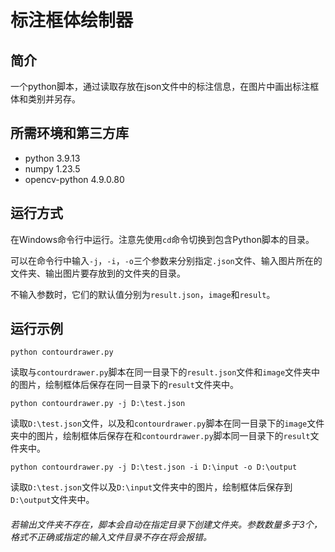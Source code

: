 # 标注框体绘制器

## 简介

一个python脚本，通过读取存放在json文件中的标注信息，在图片中画出标注框体和类别并另存。

## 所需环境和第三方库

* python 3.9.13
* numpy 1.23.5
* opencv-python 4.9.0.80

## 运行方式

在Windows命令行中运行。注意先使用``cd``命令切换到包含Python脚本的目录。

可以在命令行中输入``-j``，``-i``，``-o``三个参数来分别指定``.json``文件、输入图片所在的文件夹、输出图片要存放到的文件夹的目录。

不输入参数时，它们的默认值分别为``result.json``，``image``和``result``。

## 运行示例

```
python contourdrawer.py
```
读取与``contourdrawer.py``脚本在同一目录下的``result.json``文件和``image``文件夹中的图片，绘制框体后保存在同一目录下的``result``文件夹中。


```
python contourdrawer.py -j D:\test.json
```
读取``D:\test.json``文件，以及和``contourdrawer.py``脚本在同一目录下的``image``文件夹中的图片，绘制框体后保存在和``contourdrawer.py``脚本同一目录下的``result``文件夹中。


```
python contourdrawer.py -j D:\test.json -i D:\input -o D:\output
```
读取``D:\test.json``文件以及``D:\input``文件夹中的图片，绘制框体后保存到``D:\output``文件夹中。

###### 若输出文件夹不存在，脚本会自动在指定目录下创建文件夹。参数数量多于3个，格式不正确或指定的输入文件目录不存在将会报错。